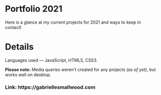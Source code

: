 # Portfolio 2021
Here is a glance at my current projects for 2021 and ways to keep in contact!

# Details
Languages used — JavaScript, HTML5, CSS3.

<strong>Please note:</strong> Media queries weren't created for any projects <em>(as of yet)</em>, but works well on desktop. 


<h3>Link: https://gabriellesmallwood.com</h3>
